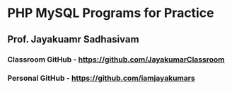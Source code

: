 # PHP MySQL Programs for Practice

## Prof. Jayakuamr Sadhasivam

### Classroom GitHub - https://github.com/JayakumarClassroom

### Personal GitHub - https://github.com/iamjayakumars
